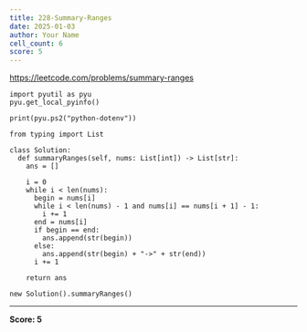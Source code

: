 ```yaml
---
title: 228-Summary-Ranges
date: 2025-01-03
author: Your Name
cell_count: 6
score: 5
---
```


https://leetcode.com/problems/summary-ranges


```
import pyutil as pyu
pyu.get_local_pyinfo()
```


```
print(pyu.ps2("python-dotenv"))
```


```
from typing import List
```


```
class Solution:
  def summaryRanges(self, nums: List[int]) -> List[str]:
    ans = []

    i = 0
    while i < len(nums):
      begin = nums[i]
      while i < len(nums) - 1 and nums[i] == nums[i + 1] - 1:
        i += 1
      end = nums[i]
      if begin == end:
        ans.append(str(begin))
      else:
        ans.append(str(begin) + "->" + str(end))
      i += 1

    return ans
```


```
new Solution().summaryRanges()
```


---
**Score: 5**